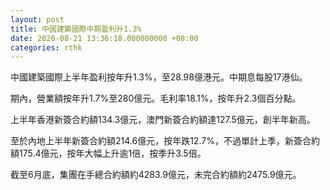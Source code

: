 ```yaml
---
layout: post
title: 中國建築國際中期盈利升1.3%
date: 2020-08-21 13:36:18.000000000 +08:00
categories: rthk
---
```


中國建築國際上半年盈利按年升1.3%，至28.98億港元。中期息每股17港仙。

期內，營業額按年升1.7%至280億元。毛利率18.1%，按年升2.3個百分點。

上半年香港新簽合約額134.3億元，澳門新簽合約額達127.5億元，創半年新高。

至於內地上半年新簽合約額214.6億元，按年跌12.7%，不過單計上季，新簽合約額175.4億元，按年大幅上升逾1倍，按季升3.5倍。

截至6月底，集團在手總合約額約4283.9億元，未完合約額約2475.9億元。

